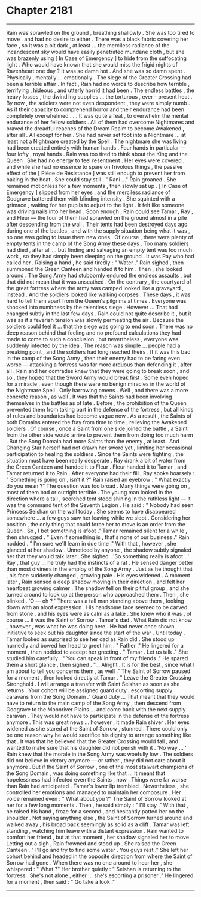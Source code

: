 
# Chapter 2181


---

Rain was sprawled on the ground , breathing shallowly . She was too tired to move , and had no desire to either . There was a black fabric covering her face , so it was a bit dark , at least … the merciless radiance of the incandescent sky would have easily penetrated mundane cloth , but she was brazenly using [ In Case of Emergency ] to hide from the suffocating light . Who would have known that she would miss the frigid nights of Ravenheart one day ?
It was so damn hot .
And she was so damn spent . Physically , mentally … emotionally .
The siege of the Greater Crossing had been a terrible affair . In fact , Rain had no words to describe how terrible , terrifying , hideous , and utterly horrid it had been . The endless battles , the heavy losses , the dwindling supplies … the torturous , ever - present heat . By now , the soldiers were not even despondent , they were simply numb . As if their capacity to comprehend horror and their endurance had been completely overwhelmed .
… It was quite a feat , to overwhelm the mental endurance of her fellow soldiers . All of them had overcome Nightmares and braved the dreadful reaches of the Dream Realm to become Awakened , after all . All except for her . She had never set foot into a Nightmare … at least not a Nightmare created by the Spell . The nightmare she was living had been created entirely with human hands . Four hands in particular — four lofty , royal hands . Rain was too tired to think about the King and the Queen . She had no energy to feel resentment . Her eyes were covered , and while she had no essence to spare on frivolous things , the passive effect of the [ Pièce de Résistance ] was still enough to prevent her from baking in the heat . She could stay still . " Rani …"
Rain groaned . She remained motionless for a few moments , then slowly sat up . [ In Case of Emergency ] slipped from her eyes , and the merciless radiance of Godgrave battered them with blinding intensity . She squinted with a grimace , waiting for her pupils to adjust to the light . It felt like someone was driving nails into her head . Soon enough , Rain could see Tamar , Ray , and Fleur — the four of them had sprawled on the ground almost in a pile after descending from the wall . Their tents had been destroyed days ago during one of the battles , and with the supply situation being what it was , no one was going to issue them new ones . Of course , there were plenty of empty tents in the camp of the Song Army these days . Too many soldiers had died , after all … but finding and salvaging an empty tent was too much work , so they had simply been sleeping on the ground .
It was Ray who had called her . Raising a hand , he said tiredly :
" Water ."
Rain sighed , then summoned the Green Canteen and handed it to him . Then , she looked around . The Song Army had stubbornly endured the endless assaults , but that did not mean that it was unscathed . On the contrary , the courtyard of the great fortress where the army was camped looked like a graveyard , instead .
And the soldiers looked like walking corpses . These days , it was hard to tell them apart from the Queen's pilgrims at times . Everyone was shocked into numbness by the relentless siege . However …
That had changed subtly in the last few days . Rain could not quite describe it , but it was as if a feverish tension was slowly permeating the air . Because the soldiers could feel it … that the siege was going to end soon . There was no deep reason behind that feeling and no profound calculations they had made to come to such a conclusion , but nevertheless , everyone was suddenly infected by the idea .
The reason was simple … people had a breaking point , and the soldiers had long reached theirs . If it was this bad in the camp of the Song Army , then their enemy had to be faring even worse — attacking a fortress was far more arduous than defending it , after all . Rain and her comrades knew that they were going to break soon , and so , they hoped that the Sword Army would break first . Some even hoped for a miracle , even though there were no benign miracles in the world of the Nightmare Spell . Only harrowing omens .
Well , and there was a more concrete reason , as well . It was that the Saints had been involving themselves in the battles as of late . Before , the prohibition of the Queen prevented them from taking part in the defense of the fortress , but all kinds of rules and boundaries had become vague now . As a result , the Saints of both Domains entered the fray from time to time , relieving the Awakened soldiers . Of course , once a Saint from one side joined the battle , a Saint from the other side would arrive to prevent them from doing too much harm . But the Song Domain had more Saints than the enemy , at least . And Changing Star herself had not drawn her sword yet , limiting her occasional participation to healing the soldiers . Since the Saints were fighting , the situation must have been really desperate . Ray drank a bit of water from the Green Canteen and handed it to Fleur . Fleur handed it to Tamar , and Tamar returned it to Rain . After everyone had their fill , Ray spoke hoarsely :
" Something is going on , isn't it ?"
Rain raised an eyebrow . " What exactly do you mean ?"
The question was too broad . Many things were going on , most of them bad or outright terrible . The young man looked in the direction where a tall , scorched tent stood shining in the ruthless light — it was the command tent of the Seventh Legion . He said :
" Nobody had seen Princess Seishan on the wall today . She seems to have disappeared somewhere … a few guys saw her leaving while we slept . Considering her position , the only thing that could force her to move is an order from the Queen . So , I bet something is afoot ."
Tamar remained silent for a while , then shrugged . " Even if something is , that's none of our business ."
Rain nodded . " I'm sure we'll learn in due time ."
With that , however , she glanced at her shadow . Unnoticed by anyone , the shadow subtly signaled her that they would talk later . She sighed . 'So something really is afoot . ' Ray , that guy … he truly had the instincts of a rat . He sensed danger better than most diviners in the employ of the Song Army . Just as he thought that , his face suddenly changed , growing pale . His eyes widened . A moment later , Rain sensed a deep shadow moving in their direction , and felt her heartbeat growing calmer . The shadow fell on their pitiful group , and she turned around to look up at the person who approached them . Then , she blinked .
'O — oh ? ' There was a tall man standing above them , looking down with an aloof expression . His handsome face seemed to be carved from stone , and his eyes were as calm as a lake . She knew who it was , of course … it was the Saint of Sorrow .
Tamar's dad .
What Rain did not know , however , was what he was doing here . He had never once shown initiative to seek out his daughter since the start of the war . Until today . Tamar looked as surprised to see her dad as Rain did . She stood up hurriedly and bowed her head to greet him . " Father ."
He lingered for a moment , then nodded to accept her greeting .
" Tamar . Let us talk ."
She studied him carefully . " You can speak in front of my friends ."
He spared them a short glance , then sighed . "... Alright . It is for the best , since what I am about to tell you concerns them , as well ."
The Saint of Sorrow paused for a moment , then looked directly at Tamar .
" Leave the Greater Crossing Stronghold . I will arrange a transfer with Saint Seishan as soon as she returns . Your cohort will be assigned guard duty , escorting supply caravans from the Song Domain ."
Guard duty …
That meant that they would have to return to the main camp of the Song Army , then descend from Godgrave to the Moonriver Plains … and come back with the next supply caravan . They would not have to participate in the defense of the fortress anymore . This was great news … however , it made Rain shiver . Her eyes widened as she stared at the Saint of Sorrow , stunned . There could only be one reason why he would sacrifice his dignity to arrange something like that . It was that he believed that the Greater Crossing would fall , and wanted to make sure that his daughter did not perish with it . 'No way … '
Rain knew that the morale in the Song Army was woefully low . The soldiers did not believe in victory anymore — or rather , they did not care about it anymore . But if the Saint of Sorrow , one of the most stalwart champions of the Song Domain , was doing something like that …
It meant that hopelessness had infected even the Saints , now . Things were far worse than Rain had anticipated . Tamar's lower lip trembled . Nevertheless , she controlled her emotions and managed to maintain her composure . Her voice remained even :
" What about you ?"
The Saint of Sorrow looked at her for a few long moments . Then , he said simply :
" I'll stay ."
With that , he raised his hand , froze for a second , and hesitantly patted her on the shoulder . Not saying anything else , the Saint of Sorrow turned around and walked away , his broad back seemingly as solid as a cliff .
Tamar was left standing , watching him leave with a distant expression . Rain wanted to comfort her friend , but at that moment , her shadow signaled her to move . Letting out a sigh , Rain frowned and stood up . She raised the Green Canteen . " I'll go and try to find some water . You guys rest ."
She left her cohort behind and headed in the opposite direction from where the Saint of Sorrow had gone . When there was no one around to hear her , she whispered :
" What ?"
Her brother quietly :
" Seishan is returning to the fortress . She's not alone , either … she's escorting a prisoner ."
He lingered for a moment , then said : " Go take a look ."

---


